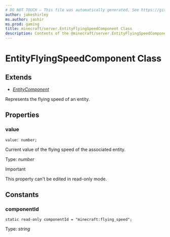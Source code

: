 ```yaml
---
# DO NOT TOUCH — This file was automatically generated. See https://github.com/mojang/minecraftapidocsgenerator to modify descriptions, examples, etc.
author: jakeshirley
ms.author: jashir
ms.prod: gaming
title: minecraft/server.EntityFlyingSpeedComponent Class
description: Contents of the @minecraft/server.EntityFlyingSpeedComponent class.
---
```

# EntityFlyingSpeedComponent Class

## Extends
- [*EntityComponent*](EntityComponent.md)

Represents the flying speed of an entity.

## Properties

### **value**
`value: number;`

Current value of the flying speed of the associated entity.

Type: *number*
  
> [!IMPORTANT]
> This property can't be edited in read-only mode.

## Constants

### **componentId**
`static read-only componentId = "minecraft:flying_speed";`

Type: *string*
